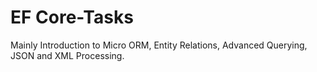 # EF Core-Tasks
 Mainly Introduction to Micro ORM, Entity Relations, Advanced Querying, JSON and XML Processing.
